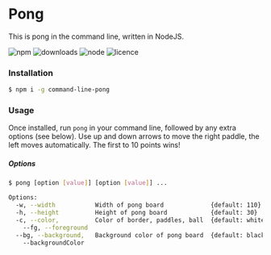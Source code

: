 # Pong
This is pong in the command line, written in NodeJS.

![npm](https://badgen.net/npm/v/command-line-pong)
![downloads](https://badgen.net/npm/dt/command-line-pong)
![node](https://badgen.net/badge/node/>=12.0.0/green)
![licence](https://badgen.net/npm/licence/command-line-pong)

### Installation

```bash
$ npm i -g command-line-pong
```

### Usage

Once installed, run ```pong``` in your command line, followed by any extra options (see below). Use up and down arrows to move the right paddle, the left moves automatically. The first to 10 points wins!

##### Options

```bash
$ pong [option [value]] [option [value]] ...

Options:
  -w, --width           Width of pong board             {default: 110}
  -h, --height          Height of pong board            {default: 30}
  -c, --color,          Color of border, paddles, ball  {default: white}
    --fg, --foreground
  --bg, --background,   Background color of pong board  {default: black}
    --backgroundColor 
```